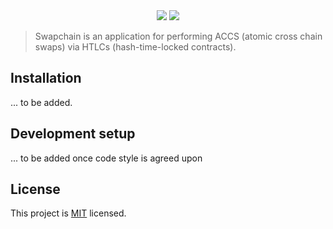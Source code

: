 <div align="center">
<img src="https://raw.githubusercontent.com/chronark/swapchain/master/.github/logo.png?sanitized=true"></img>

<a href="https://github.com/chronark/swapchain/blob/master/LICENSE">
<img src="https://img.shields.io/badge/license-MIT-blue.svg?style=flat-square"></img>
</a>
</div>

> Swapchain is an application for performing ACCS (atomic cross chain swaps) via HTLCs (hash-time-locked contracts).

## Installation

... to be added.

## Development setup

... to be added once code style is agreed upon

## License

This project is [MIT](https://github.com/kefranabg/readme-md-generator/blob/master/LICENSE) licensed.
